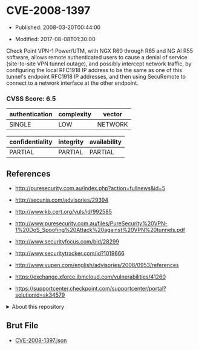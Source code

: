 # CVE-2008-1397

- Published: 2008-03-20T00:44:00

- Modified: 2017-08-08T01:30:00

Check Point VPN-1 Power/UTM, with NGX R60 through R65 and NG AI R55 software, allows remote authenticated users to cause a denial of service (site-to-site VPN tunnel outage), and possibly intercept network traffic, by configuring the local RFC1918 IP address to be the same as one of this tunnel's endpoint RFC1918 IP addresses, and then using SecuRemote to connect to a network interface at the other endpoint.

### CVSS Score: **6.5**

| authentication | complexity | vector |
| --- | --- | --- |
| SINGLE | LOW | NETWORK |

| confidentiality | integrity | availability |
| --- | --- | --- |
| PARTIAL | PARTIAL | PARTIAL |

## References

* http://puresecurity.com.au/index.php?action=fullnews&id=5

* http://secunia.com/advisories/29394

* http://www.kb.cert.org/vuls/id/992585

* http://www.puresecurity.com.au/files/PureSecurity%20VPN-1%20DoS_Spoofing%20Attack%20against%20VPN%20tunnels.pdf

* http://www.securityfocus.com/bid/28299

* http://www.securitytracker.com/id?1019666

* http://www.vupen.com/english/advisories/2008/0953/references

* https://exchange.xforce.ibmcloud.com/vulnerabilities/41260

* https://supportcenter.checkpoint.com/supportcenter/portal?solutionid=sk34579

<details>
<summary>About this repository</summary> 

  This repository is part of the project [Live Hack CVE](https://github.com/Live-Hack-CVE). Main website can be found [www.live-hack.org](https://www.live-hack.org) 
  
  Made by [Sn0wAlice](https://github.com/Sn0wAlice) for the people that care about security and need to have a feed of the latest CVEs. Hope you enjoy it, don't forget to star the repo and follow me on [Twitter](https://twitter.com/Sn0wAlice) and [Github](https://github.com/Sn0wAlice). And that is my [personnal website](https://www.alice-snow.me/)

  - [Home Page](https://github.com/Live-Hack-CVE)
  - [Framework](https://github.com/Live-Hack-CVE/cve-framework)
  - [CVE database](https://github.com/Live-Hack-CVE/full_database)
  - [Changelog](https://github.com/Live-Hack-CVE/Changelog)
</details>

## Brut File

* [CVE-2008-1397.json](https://raw.githubusercontent.com/Live-Hack-CVE/full_database/main/cves/2008/CVE-2008-1397.json)


